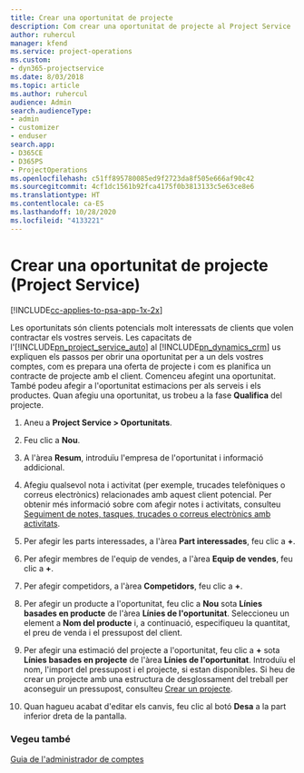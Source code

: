 ```yaml
---
title: Crear una oportunitat de projecte
description: Com crear una oportunitat de projecte al Project Service
author: ruhercul
manager: kfend
ms.service: project-operations
ms.custom:
- dyn365-projectservice
ms.date: 8/03/2018
ms.topic: article
ms.author: ruhercul
audience: Admin
search.audienceType:
- admin
- customizer
- enduser
search.app:
- D365CE
- D365PS
- ProjectOperations
ms.openlocfilehash: c51ff895780085ed9f2723da8f505e666af90c42
ms.sourcegitcommit: 4cf1dc1561b92fca4175f0b3813133c5e63ce8e6
ms.translationtype: HT
ms.contentlocale: ca-ES
ms.lasthandoff: 10/28/2020
ms.locfileid: "4133221"
---
```

# <a name="create-a-project-opportunity-project-service"></a>Crear una oportunitat de projecte (Project Service)

[!INCLUDE[cc-applies-to-psa-app-1x-2x](../includes/cc-applies-to-psa-app-1x-2x.md)]

Les oportunitats són clients potencials molt interessats de clients que volen contractar els vostres serveis. Les capacitats de l'[!INCLUDE[pn_project_service_auto](../includes/pn-project-service-auto.md)] al [!INCLUDE[pn_dynamics_crm](../includes/pn-dynamics-crm.md)] us expliquen els passos per obrir una oportunitat per a un dels vostres comptes, com es prepara una oferta de projecte i com es planifica un contracte de projecte amb el client. Comenceu afegint una oportunitat. També podeu afegir a l'oportunitat estimacions per als serveis i els productes. Quan afegiu una oportunitat, us trobeu a la fase **Qualifica** del projecte.  
  
1.  Aneu a **Project Service > Oportunitats**.  
  
2.  Feu clic a **Nou**.  
  
3.  A l'àrea **Resum**, introduïu l'empresa de l'oportunitat i informació addicional.  
  
4.  Afegiu qualsevol nota i activitat (per exemple, trucades telefòniques o correus electrònics) relacionades amb aquest client potencial. Per obtenir més informació sobre com afegir notes i activitats, consulteu [Seguiment de notes, tasques, trucades o correus electrònics amb activitats](https://docs.microsoft.com/dynamics365/customerengagement/on-premises/basics/work-with-activities).  
  
5.  Per afegir les parts interessades, a l'àrea **Part interessades**, feu clic a **+**.  
  
6.  Per afegir membres de l'equip de vendes, a l'àrea **Equip de vendes**, feu clic a **+**.  
  
7.  Per afegir competidors, a l'àrea **Competidors**, feu clic a **+**.  
  
8.  Per afegir un producte a l'oportunitat, feu clic a **Nou** sota **Línies basades en producte** de l'àrea **Línies de l'oportunitat**. Seleccioneu un element a **Nom del producte** i, a continuació, especifiqueu la quantitat, el preu de venda i el pressupost del client.  
  
9. Per afegir una estimació del projecte a l'oportunitat, feu clic a **+** sota **Línies basades en projecte** de l'àrea **Línies de l'oportunitat**. Introduïu el nom, l'import del pressupost i el projecte, si estan disponibles. Si heu de crear un projecte amb una estructura de desglossament del treball per aconseguir un pressupost, consulteu [Crear un projecte](../psa/create-project.md).  
  
10. Quan hagueu acabat d'editar els canvis, feu clic al botó **Desa** a la part inferior dreta de la pantalla.  
  
### <a name="see-also"></a>Vegeu també  
 [Guia de l'administrador de comptes](../psa/account-manager-guide.md)
